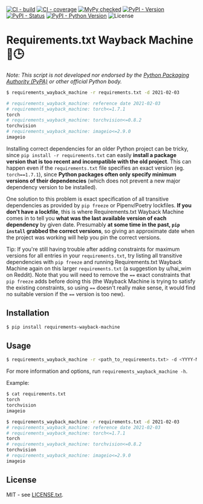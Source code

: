 [![CI - build](https://img.shields.io/github/actions/workflow/status/tkarabela/requirements-wayback-machine/main.yml?branch=master)](https://github.com/tkarabela/requirements-wayback-machine/actions)
[![CI - coverage](https://img.shields.io/codecov/c/github/tkarabela/requirements-wayback-machine)](https://app.codecov.io/github/tkarabela/requirements-wayback-machine)
[![MyPy checked](http://www.mypy-lang.org/static/mypy_badge.svg)](https://github.com/tkarabela/requirements-wayback-machine/actions)
[![PyPI - Version](https://img.shields.io/pypi/v/requirements-wayback-machine.svg?style=flat-square)](https://pypi.org/project/requirements-wayback-machine/)
[![PyPI - Status](https://img.shields.io/pypi/status/requirements-wayback-machine.svg?style=flat-square)](https://pypi.org/project/requirements-wayback-machine/)
[![PyPI - Python Version](https://img.shields.io/pypi/pyversions/requirements-wayback-machine.svg?style=flat-square)](https://pypi.org/project/requirements-wayback-machine/)
![License](https://img.shields.io/pypi/l/requirements-wayback-machine.svg?style=flat-square)

# Requirements.txt Wayback Machine 🚂🕒️

_Note: This script is not developed nor endorsed by the
[Python Packaging Authority (PyPA)](https://www.pypa.io/en/latest/)
or other official Python body._

```sh
$ requirements_wayback_machine -r requirements.txt -d 2021-02-03

# requirements_wayback_machine: reference date 2021-02-03
# requirements_wayback_machine: torch<=1.7.1
torch
# requirements_wayback_machine: torchvision<=0.8.2
torchvision
# requirements_wayback_machine: imageio<=2.9.0
imageio
```

Installing correct dependencies for an older Python project can be tricky, since
`pip install -r requirements.txt` can easily __install a package version that is too recent and
incompatible with the old project__. This can happen even if the `requirements.txt` file
specifies an exact version (eg. `torch==1.7.1`), since __Python packages often only specify
minimum versions of their dependencies__ (which does not prevent a new major dependency version
to be installed).

One solution to this problem is exact specification of all transitive dependencies as provided
by `pip freeze` or Pipenv/Poetry lockfiles. __If you don't have a lockfile__, this is where
Requirements.txt Wayback Machine comes in to tell you __what was the last available version
of each dependency__ by given date. Presumably __at some time in the past,
`pip install` grabbed the correct versions__, so giving an approximate date when the project
was working will help you pin the correct versions.

Tip: If you're still having trouble after adding constraints for maximum versions for all
entries in your `requirements.txt`, try listing all transitive dependencies with `pip freeze`
and running Requirements.txt Wayback Machine again on this larger `requirements.txt`
(a suggestion by u/hai_wim on Reddit). Note that you will need to remove the `==` exact
constraints that `pip freeze` adds before doing this (the Wayback Machine is trying to satisfy the existing constraints,
so using `==` doesn't really make sense, it would find no suitable version if the `==` version
is too new).

## Installation

```sh
$ pip install requirements-wayback-machine
```

## Usage

```sh
$ requirements_wayback_machine -r <path_to_requirements.txt> -d <YYYY-MM-DD>
```
For more information and options, run `requirements_wayback_machine -h`.

Example:

```sh
$ cat requirements.txt
torch
torchvision
imageio

$ requirements_wayback_machine -r requirements.txt -d 2021-02-03
# requirements_wayback_machine: reference date 2021-02-03
# requirements_wayback_machine: torch<=1.7.1
torch
# requirements_wayback_machine: torchvision<=0.8.2
torchvision
# requirements_wayback_machine: imageio<=2.9.0
imageio
```

## License

MIT - see [LICENSE.txt](./LICENSE.txt).
